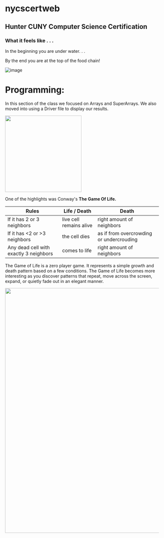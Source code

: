 # nycscertweb
## Hunter CUNY Computer Science Certification

### What it feels like . . .
In the beginning you are under water. . .

By the end you are at the top of the food chain!

![image](https://user-images.githubusercontent.com/97981964/180842168-f72e8dda-42f4-4443-a051-eaab5111f4bc.png)


Programming:
====
In this section of the class we focused on Arrays and SuperArrays.
We also moved into using a Driver file to display our results.

<!-- ![image](https://user-images.githubusercontent.com/97981964/180930558-62221679-4bce-4fdf-8097-a0dd21e7a0d5.png) -->
<img src="https://user-images.githubusercontent.com/97981964/180930558-62221679-4bce-4fdf-8097-a0dd21e7a0d5.png" width="250">

One of the highlights was Conway's <b>The Game Of Life.</b>


| Rules        | Life / Death      | Death  |
| ------------- |-------------| -------------|
| If it has 2 or 3 neighbors | live cell remains alive | right amount of neighbors |
| If it has <2 or >3 neighbors | the cell dies | as if from overcrowding or undercrouding |
| Any dead cell with exactly 3 neighbors    | comes to life      |  right amount of neighbors |


The Game of Life is a zero player game.  It represents a simple growth and death pattern based on a few conditions.  The Game of Life becomes more interesting as you discover patterns that repeat, move across the screen, expand, or quietly fade out in an elegant manner.

<!---  ![image](https://user-images.githubusercontent.com/97981964/180924657-2a073cdb-3792-4061-8fd1-7f39789a7332.png)  --->
<!--- using comment tags to hide original image -->

<img src="https://user-images.githubusercontent.com/97981964/180924657-2a073cdb-3792-4061-8fd1-7f39789a7332.png" width="800">
